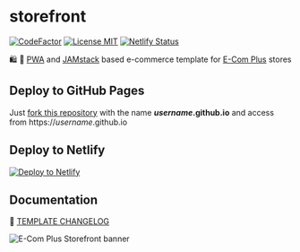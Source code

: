# storefront

[![CodeFactor](https://www.codefactor.io/repository/github/ecomclub/storefront/badge)](https://www.codefactor.io/repository/github/ecomclub/storefront)
[![License MIT](https://img.shields.io/badge/License-MIT-yellow.svg)](https://opensource.org/licenses/MIT)
[![Netlify Status](https://api.netlify.com/api/v1/badges/ac85a3a2-c06d-4e69-98ce-40c2190db198/deploy-status)](https://app.netlify.com/sites/ecomplus-storefront/deploys)

:shopping: :rocket:
[PWA](https://developers.google.com/web/progressive-web-apps) and
[JAMstack](https://jamstack.org/)
based e-commerce template for
[E-Com Plus](https://www.e-com.plus)
stores

## Deploy to GitHub Pages

Just [fork this repository](https://github.com/ecomclub/storefront/fork)
with the name **_username_.github.io** and access
from https://_username_.github.io

## Deploy to Netlify

[![Deploy to Netlify](https://www.netlify.com/img/deploy/button.svg)](https://app.netlify.com/start/deploy?stack=cms&repository=https://github.com/ecomclub/storefront)

## Documentation

:scroll: [TEMPLATE CHANGELOG](https://github.com/ecomclub/storefront-template/blob/master/CHANGELOG.md)

![E-Com Plus Storefront banner](https://repository-images.githubusercontent.com/183649678/1c624a80-3180-11ea-8761-1f45e0f675a5)
